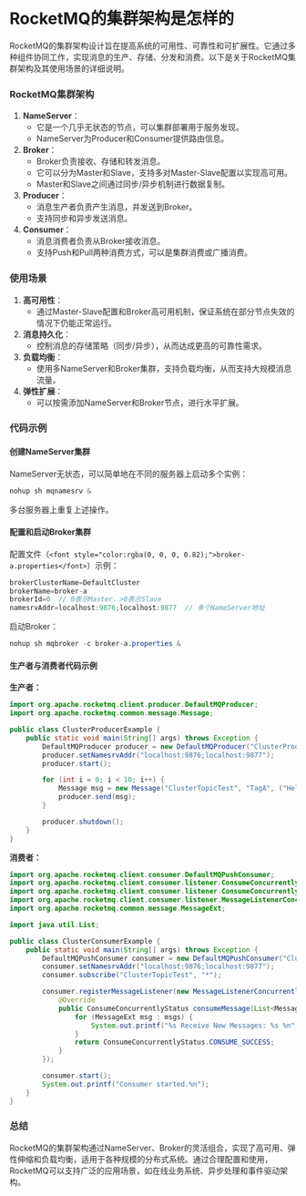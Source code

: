 # RocketMQ的集群架构是怎样的

<font style="color:rgba(0, 0, 0, 0.82);">RocketMQ的集群架构设计旨在提高系统的可用性、可靠性和可扩展性。它通过多种组件协同工作，实现消息的生产、存储、分发和消费。以下是关于RocketMQ集群架构及其使用场景的详细说明。</font>

### <font style="color:rgba(0, 0, 0, 0.82);">RocketMQ集群架构</font>
1. **<font style="color:rgba(0, 0, 0, 0.82);">NameServer</font>**<font style="color:rgba(0, 0, 0, 0.82);">：</font>
    - <font style="color:rgba(0, 0, 0, 0.82);">它是一个几乎无状态的节点，可以集群部署用于服务发现。</font>
    - <font style="color:rgba(0, 0, 0, 0.82);">NameServer为Producer和Consumer提供路由信息。</font>
2. **<font style="color:rgba(0, 0, 0, 0.82);">Broker</font>**<font style="color:rgba(0, 0, 0, 0.82);">：</font>
    - <font style="color:rgba(0, 0, 0, 0.82);">Broker负责接收、存储和转发消息。</font>
    - <font style="color:rgba(0, 0, 0, 0.82);">它可以分为Master和Slave，支持多对Master-Slave配置以实现高可用。</font>
    - <font style="color:rgba(0, 0, 0, 0.82);">Master和Slave之间通过同步/异步机制进行数据复制。</font>
3. **<font style="color:rgba(0, 0, 0, 0.82);">Producer</font>**<font style="color:rgba(0, 0, 0, 0.82);">：</font>
    - <font style="color:rgba(0, 0, 0, 0.82);">消息生产者负责产生消息，并发送到Broker。</font>
    - <font style="color:rgba(0, 0, 0, 0.82);">支持同步和异步发送消息。</font>
4. **<font style="color:rgba(0, 0, 0, 0.82);">Consumer</font>**<font style="color:rgba(0, 0, 0, 0.82);">：</font>
    - <font style="color:rgba(0, 0, 0, 0.82);">消息消费者负责从Broker接收消息。</font>
    - <font style="color:rgba(0, 0, 0, 0.82);">支持Push和Pull两种消费方式，可以是集群消费或广播消费。</font>

### <font style="color:rgba(0, 0, 0, 0.82);">使用场景</font>
1. **<font style="color:rgba(0, 0, 0, 0.82);">高可用性</font>**<font style="color:rgba(0, 0, 0, 0.82);">：</font>
    - <font style="color:rgba(0, 0, 0, 0.82);">通过Master-Slave配置和Broker高可用机制，保证系统在部分节点失效的情况下仍能正常运行。</font>
2. **<font style="color:rgba(0, 0, 0, 0.82);">消息持久化</font>**<font style="color:rgba(0, 0, 0, 0.82);">：</font>
    - <font style="color:rgba(0, 0, 0, 0.82);">控制消息的存储策略（同步/异步），从而达成更高的可靠性需求。</font>
3. **<font style="color:rgba(0, 0, 0, 0.82);">负载均衡</font>**<font style="color:rgba(0, 0, 0, 0.82);">：</font>
    - <font style="color:rgba(0, 0, 0, 0.82);">使用多NameServer和Broker集群，支持负载均衡，从而支持大规模消息流量。</font>
4. **<font style="color:rgba(0, 0, 0, 0.82);">弹性扩展</font>**<font style="color:rgba(0, 0, 0, 0.82);">：</font>
    - <font style="color:rgba(0, 0, 0, 0.82);">可以按需添加NameServer和Broker节点，进行水平扩展。</font>

### <font style="color:rgba(0, 0, 0, 0.82);">代码示例</font>
#### <font style="color:rgba(0, 0, 0, 0.82);">创建NameServer集群</font>
<font style="color:rgba(0, 0, 0, 0.82);">NameServer无状态，可以简单地在不同的服务器上启动多个实例：</font>

```java
nohup sh mqnamesrv &
```

<font style="color:rgba(0, 0, 0, 0.82);">多台服务器上重复上述操作。</font>

#### <font style="color:rgba(0, 0, 0, 0.82);">配置和启动Broker集群</font>
<font style="color:rgba(0, 0, 0, 0.82);">配置文件（</font>`<font style="color:rgba(0, 0, 0, 0.82);">broker-a.properties</font>`<font style="color:rgba(0, 0, 0, 0.82);">）示例：</font>

```java
brokerClusterName=DefaultCluster  
brokerName=broker-a  
brokerId=0  // 0表示Master，>0表示Slave  
namesrvAddr=localhost:9876;localhost:9877  // 多个NameServer地址
```

<font style="color:rgba(0, 0, 0, 0.82);">启动Broker：</font>

```java
nohup sh mqbroker -c broker-a.properties &
```

#### <font style="color:rgba(0, 0, 0, 0.82);">生产者与消费者代码示例</font>
**<font style="color:rgba(0, 0, 0, 0.82);">生产者：</font>**

```java
import org.apache.rocketmq.client.producer.DefaultMQProducer;  
import org.apache.rocketmq.common.message.Message;  

public class ClusterProducerExample {  
    public static void main(String[] args) throws Exception {  
        DefaultMQProducer producer = new DefaultMQProducer("ClusterProducerGroup");  
        producer.setNamesrvAddr("localhost:9876;localhost:9877");  
        producer.start();  

        for (int i = 0; i < 10; i++) {  
            Message msg = new Message("ClusterTopicTest", "TagA", ("Hello RocketMQ " + i).getBytes());  
            producer.send(msg);  
        }  

        producer.shutdown();  
    }  
}
```

**<font style="color:rgba(0, 0, 0, 0.82);">消费者：</font>**

```java
import org.apache.rocketmq.client.consumer.DefaultMQPushConsumer;  
import org.apache.rocketmq.client.consumer.listener.ConsumeConcurrentlyContext;  
import org.apache.rocketmq.client.consumer.listener.ConsumeConcurrentlyStatus;  
import org.apache.rocketmq.client.consumer.listener.MessageListenerConcurrently;  
import org.apache.rocketmq.common.message.MessageExt;  

import java.util.List;  

public class ClusterConsumerExample {  
    public static void main(String[] args) throws Exception {  
        DefaultMQPushConsumer consumer = new DefaultMQPushConsumer("ClusterConsumerGroup");  
        consumer.setNamesrvAddr("localhost:9876;localhost:9877");  
        consumer.subscribe("ClusterTopicTest", "*");  

        consumer.registerMessageListener(new MessageListenerConcurrently() {  
            @Override  
            public ConsumeConcurrentlyStatus consumeMessage(List<MessageExt> msgs, ConsumeConcurrentlyContext context) {  
                for (MessageExt msg : msgs) {  
                    System.out.printf("%s Receive New Messages: %s %n", Thread.currentThread().getName(), new String(msg.getBody()));  
                }  
                return ConsumeConcurrentlyStatus.CONSUME_SUCCESS;  
            }  
        });  

        consumer.start();  
        System.out.printf("Consumer started.%n");  
    }  
}
```

### <font style="color:rgba(0, 0, 0, 0.82);">总结</font>
<font style="color:rgba(0, 0, 0, 0.82);">RocketMQ的集群架构通过NameServer、Broker的灵活组合，实现了高可用、弹性伸缩和负载均衡，适用于各种规模的分布式系统。通过合理配置和使用，RocketMQ可以支持广泛的应用场景，如在线业务系统、异步处理和事件驱动架构。</font>

